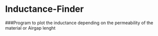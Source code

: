 # Inductance-Finder
###Program to plot the inductance depending on the permeability of the material or Airgap lenght
